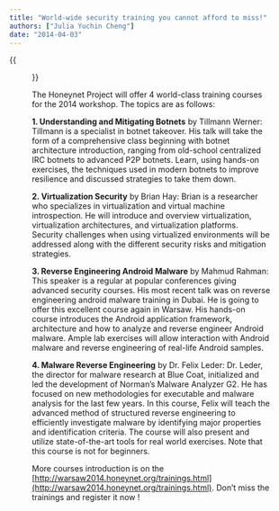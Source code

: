 ```yaml
---
title: "World-wide security training you cannot afford to miss!"
authors: ["Julia Yuchin Cheng"]
date: "2014-04-03"
---
```

{{<figure src="images/banner.png" alt="Banner" width="50%">}}

The Honeynet Project will offer 4 world-class training courses for the 2014 workshop. The topics are as follows:  
  
**1\. Understanding and Mitigating Botnets** by Tillmann Werner: Tillmann is a specialist in botnet takeover. His talk will take the form of a comprehensive class beginning with botnet architecture introduction, ranging from old-school centralized IRC botnets to advanced P2P botnets. Learn, using hands-on exercises, the techniques used in modern botnets to improve resilience and discussed strategies to take them down.  
  
  
**2\. Virtualization Security** by Brian Hay: Brian is a researcher who specializes in virtualization and virtual machine introspection. He will introduce and overview virtualization, virtualization architectures, and virtualization platforms. Security challenges when using virtualized environments will be addressed along with the different security risks and mitigation strategies.  
  
  
**3\. Reverse Engineering Android Malware** by Mahmud Rahman: This speaker is a regular at popular conferences giving advanced security courses. His most recent talk was on reverse engineering android malware training in Dubai. He is going to offer this excellent course again in Warsaw. His hands-on course introduces the Android application framework, architecture and how to analyze and reverse engineer Android malware. Ample lab exercises will allow interaction with Android malware and reverse engineering of real-life Android samples.  
  
  
**4\. Malware Reverse Engineering** by Dr. Felix Leder: Dr. Leder, the director for malware research at Blue Coat, initialized and led the development of Norman’s Malware Analyzer G2. He has focused on new methodologies for executable and malware analysis for the last few years. In this course, Felix will teach the advanced method of structured reverse engineering to efficiently investigate malware by identifying major properties and identification criteria. The course will also present and utilize state-of-the-art tools for real world exercises. Note that this course is not for beginners.  
  
  
More courses introduction is on the [http://warsaw2014.honeynet.org/trainings.html](http://warsaw2014.honeynet.org/trainings.html). Don’t miss the trainings and register it now !
